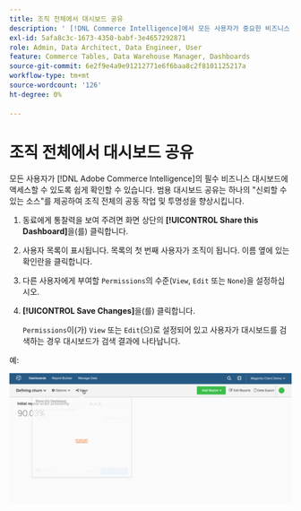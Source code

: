 ```yaml
---
title: 조직 전체에서 대시보드 공유
description: ' [!DNL Commerce Intelligence]에서 모든 사용자가 중요한 비즈니스 대시보드에 액세스할 수 있도록 하는 방법에 대해 알아봅니다.'
exl-id: 5afa8c3c-1673-4350-babf-3e4657292871
role: Admin, Data Architect, Data Engineer, User
feature: Commerce Tables, Data Warehouse Manager, Dashboards
source-git-commit: 6e2f9e4a9e91212771e6f6baa8c2f8101125217a
workflow-type: tm+mt
source-wordcount: '126'
ht-degree: 0%

---
```


# 조직 전체에서 대시보드 공유

모든 사용자가 [!DNL Adobe Commerce Intelligence]의 필수 비즈니스 대시보드에 액세스할 수 있도록 쉽게 확인할 수 있습니다. 범용 대시보드 공유는 하나의 &quot;신뢰할 수 있는 소스&quot;를 제공하여 조직 전체의 공동 작업 및 투명성을 향상시킵니다.

1. 동료에게 통찰력을 보여 주려면 화면 상단의 **[!UICONTROL Share this Dashboard]**&#x200B;을(를) 클릭합니다.

1. 사용자 목록이 표시됩니다. 목록의 첫 번째 사용자가 조직이 됩니다. 이름 옆에 있는 확인란을 클릭합니다.

1. 다른 사용자에게 부여할 `Permissions`의 수준(`View`, `Edit` 또는 `None`)을 설정하십시오.

1. **[!UICONTROL Save Changes]**&#x200B;을(를) 클릭합니다.

   `Permissions`이(가) `View` 또는 `Edit`(으)로 설정되어 있고 사용자가 대시보드를 검색하는 경우 대시보드가 검색 결과에 나타납니다.

예:

![대시보드 공유](../../assets/share.gif)<!--{: width="675" height="311"}-->
